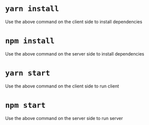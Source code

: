 # `yarn install`
Use the above command on the client side to install dependencies

# `npm install`
Use the above command on the server side to install dependencies

# `yarn start`
Use the above command on the client side to run client

# `npm start`
Use the above command on the server side to run server